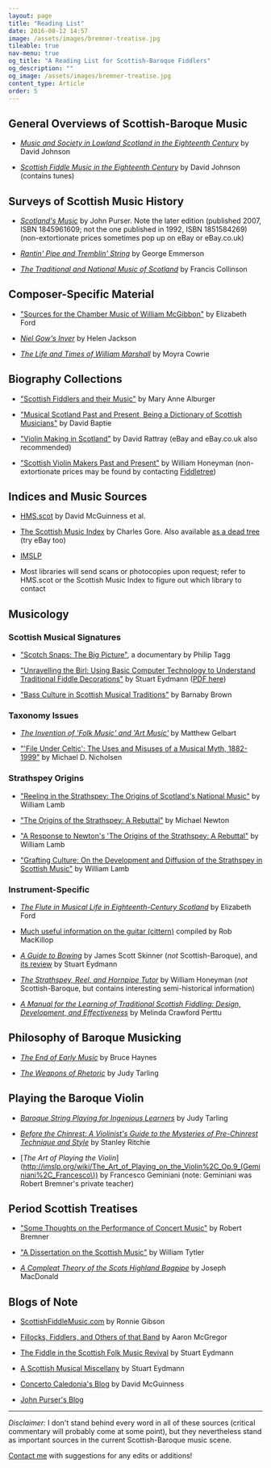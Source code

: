 ```yaml
---
layout: page
title: "Reading List"
date: 2016-08-12 14:57
image: /assets/images/bremner-treatise.jpg
tileable: true
nav-menu: true
og_title: "A Reading List for Scottish-Baroque Fiddlers"
og_description: ""
og_image: /assets/images/bremner-treatise.jpg
content_type: Article
order: 5
---
```


## General Overviews of Scottish-Baroque Music

* [*Music and Society in Lowland Scotland in the Eighteenth Century*](http://amzn.to/2bn731G) by David Johnson

* [*Scottish Fiddle Music in the Eighteenth Century*](http://amzn.to/2aRy9Pa) by David Johnson (contains tunes)

## Surveys of Scottish Music History

* [*Scotland's Music*](http://amzn.to/2b4tpn6) by John Purser. Note the later edition (published 2007, ISBN 1845961609; not the one published in 1992, ISBN 1851584269) (non-extortionate prices sometimes pop up on eBay or eBay.co.uk)

* [*Rantin' Pipe and Tremblin' String*](http://amzn.to/2b0lv0I) by George Emmerson

* [*The Traditional and National Music of Scotland*](http://amzn.to/2bdT8hk) by Francis Collinson

## Composer-Specific Material

* ["Sources for the Chamber Music of William McGibbon"](http://www.gla.ac.uk/media/media_333619_en.pdf) by Elizabeth Ford

* [*Niel Gow's Inver*](http://amzn.to/2aRzaH6) by Helen Jackson

* [*The Life and Times of William Marshall*](http://amzn.to/2b0lD0v) by Moyra Cowrie

## Biography Collections

* ["Scottish Fiddlers and their Music"](http://amzn.to/2b0lD0v) by Mary Anne Alburger

* ["Musical Scotland Past and Present, Being a Dictionary of Scottish Musicians"](http://amzn.to/2bcG5vf) by David Baptie

* ["Violin Making in Scotland"](http://www.davidrattrayviolins.co.uk/publications.html) by David Rattray (eBay and eBay.co.uk also recommended)

* ["Scottish Violin Makers Past and Present"](http://amzn.to/2b0lv0S) by William Honeyman (non-extortionate prices may be found by contacting [Fiddletree](http://www.fiddletree-music.com/fiddletree/fiddletreestore.html))

## Indices and Music Sources

* [HMS.scot](http://hms.scot/) by David McGuinness et al.

* [The Scottish Music Index](http://scottishmusicindex.org/) by Charles Gore. Also available [as a dead tree](http://amzn.to/2aOrtP2) (try eBay too)

* [IMSLP](http://imslp.org/)

* Most libraries will send scans or photocopies upon request; refer to HMS.scot or the Scottish Music Index to figure out which library to contact

## Musicology

### Scottish Musical Signatures

* ["Scotch Snaps: The Big Picture"](http://tagg.org/ptavmat.htm#ScotchSnap), a documentary by Philip Tagg

* ["Unravelling the Birl: Using Basic Computer Technology to Understand Traditional Fiddle Decorations"](http://www.academia.edu/7328128/Unraveling_the_Birl_using_basic_computer_technology_to_understand_traditional_fiddle_decorations) by Stuart Eydmann ([PDF here](http://aura.abdn.ac.uk/bitstream/handle/2164/5005/Play_It_Like_It_Is_2006_Ch._5_Eydmann_.pdf;jsessionid=0A5CF82D20A48A206F6E56B71812C599?sequence=1))

* ["Bass Culture in Scottish Musical Traditions"](https://www.academia.edu/23096209/Bass_Culture_in_Scottish_Musical_Traditions) by Barnaby Brown


### Taxonomy Issues

* [*The Invention of 'Folk Music' and 'Art Music'*](http://amzn.to/2boQtkh) by Matthew Gelbart

* ["'File Under Celtic': The Uses and Misuses of a Musical Myth, 1882-1999"](https://www.jstor.org/stable/44160363) by Michael D. Nicholsen

### Strathspey Origins

* ["Reeling in the Strathspey: The Origins of Scotland's National Music"](http://www.academia.edu/4007917/Reeling_in_the_Strathspey_The_Origins_of_Scotlands_National_Music) by William Lamb

* ["The Origins of the Strathspey: A Rebuttal"](https://virtualgael.wordpress.com/2014/01/04/the-origins-of-the-strathspey-a-rebuttal/) by Michael Newton

* ["A Response to Newton's 'The Origins of the Strathspey: A Rebuttal"](http://www.academia.edu/9130337/A_Response_to_Newton_s_The_Origins_of_the_Strathspey_A_Rebuttal_) by William Lamb

* ["Grafting Culture: On the Development and Diffusion of the Strathspey in Scottish Music"](http://www.academia.edu/6722187/Grafting_Culture_On_the_Development_and_Diffusion_of_the_Strathspey_in_Scottish_Music) by William Lamb

### Instrument-Specific

* [*The Flute in Musical Life in Eighteenth-Century Scotland*](http://theses.gla.ac.uk/7351/) by Elizabeth Ford

* [Much useful information on the guitar (cittern)](https://robmackillop.net/guitar/18th-century-wire-strung-guittar/) compiled by Rob MacKillop

* [*A Guide to Bowing*](https://amzn.to/2JAIUof) by James Scott Skinner (*not* Scottish-Baroque), and [its review](/docs/eydmann-skinner-guide-to-bowing-review.pdf) by Stuart Eydmann

* [*The Strathspey, Reel, and Hornpipe Tutor*](https://amzn.to/2qkUATq) by William Honeyman (*not* Scottish-Baroque, but contains interesting semi-historical information)

* [*A Manual for the Learning of Traditional Scottish Fiddling: Design, Development, and Effectiveness*](https://etd.ohiolink.edu/!etd.send_file?accession=osu1299300924&disposition=inline) by Melinda Crawford Perttu


## Philosophy of Baroque Musicking

* [*The End of Early Music*](http://amzn.to/2aRAHwT) by Bruce Haynes

* [*The Weapons of Rhetoric*](http://amzn.to/2aOsdng) by Judy Tarling

## Playing the Baroque Violin

* [*Baroque String Playing for Ingenious Learners*](http://amzn.to/2aOshmY) by Judy Tarling

* [*Before the Chinrest: A Violinist's Guide to the Mysteries of Pre-Chinrest Technique and Style*](http://amzn.to/2bdVrAV) by Stanley Ritchie

* [*The Art of Playing the Violin*](http://imslp.org/wiki/The_Art_of_Playing_on_the_Violin%2C_Op.9_(Geminiani%2C_Francesco\)) by Francesco Geminiani (note: Geminiani was Robert Bremner's private teacher)

## Period Scottish Treatises

* ["Some Thoughts on the Performance of Concert Music"](https://doi.org/10.1093/earlyj/7.1.48) by Robert Bremner

* ["A Dissertation on the Scottish Music"](https://books.google.com/books?id=clTu2o-nhX8C&pg=PA193#v=onepage&q&f=false) by William Tytler

* [*A Compleat Theory of the Scots Highland Bagpipe*](https://amzn.to/2GMWSpr) by Joseph MacDonald


## Blogs of Note

* [ScottishFiddleMusic.com](https://scottishfiddlemusic.com/) by Ronnie Gibson

* [Fillocks, Fiddlers, and Others of that Band](https://fillocksfiddlers.com/) by Aaron McGregor

* [The Fiddle in the Scottish Folk Music Revival](http://www.blogs.hss.ed.ac.uk/revival-fiddle/) by Stuart Eydmann

* [A Scottish Musical Miscellany](http://scotchmusic.com/) by Stuart Eydmann

* [Concerto Caledonia's Blog](http://www.concal.org/blog) by David McGuinness

* [John Purser's Blog](http://www.concal.org/blog)

<hr>

*Disclaimer:* I don't stand behind every word in all of these sources (critical
commentary will probably come at some point), but they nevertheless stand as
important sources in the current Scottish-Baroque music scene.

[Contact me](/contact) with suggestions for any edits or additions!
